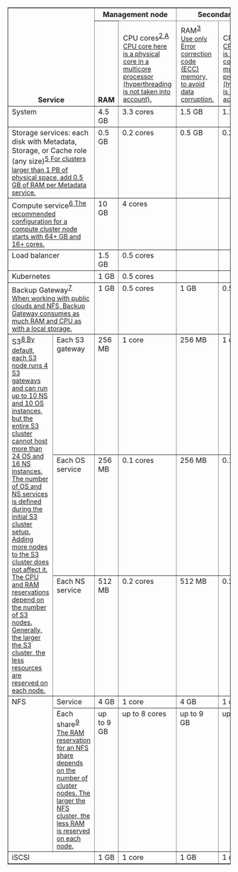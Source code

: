 <table border="1" cellspacing="0" class="TableStyle-bordered-table" id="id16" style="mc-table-style: url('../../resources/tablestyles/borderedtable.css');">
<col class="TableStyle-bordered-table-Column-Column1"/>
<col class="TableStyle-bordered-table-Column-Column1"/>
<col class="TableStyle-bordered-table-Column-Column1"/>
<col class="TableStyle-bordered-table-Column-Column1"/>
<col class="TableStyle-bordered-table-Column-Column1"/>
<col class="TableStyle-bordered-table-Column-Column1"/>
<thead valign="bottom">
<tr class="TableStyle-bordered-table-Head-Header1" data-mc-pattern="2">
<th class="TableStyle-bordered-table-HeadE-Column1-Header1" colspan="2" rowspan="2">Service</th>
<th class="TableStyle-bordered-table-HeadE-Column1-Header1" colspan="2">Management node </th>
<th class="TableStyle-bordered-table-HeadD-Column1-Header1" colspan="2">Secondary node</th>
</tr>
<tr class="TableStyle-bordered-table-Head-Header1" data-mc-pattern="2">
<th <a href="#" title="adasdasdasd asdasdasd asdasdasd asdasdasd asdasdasd asdasdasd asdasdasd asdasdasd asdasdasd">RAM</a> </th>
<th class="TableStyle-bordered-table-HeadE-Column1-Header1" style="text-align: left;font-weight: normal;border-left-width: 0;border-right-width: 1px;border-top-width: 0;border-bottom-style: solid;border-bottom-width: 1px;border-bottom-color: #010101;padding-left: 10px;padding-right: 10px;padding-top: 7px;padding-bottom: 7px;">CPU cores<a class="MCTextPopup popup popupHead" href="javascript:void(0)" style="font-size: 0.9em; vertical-align: super">2<span aria-hidden="true" class="MCTextPopupBody MCTextPopupBody_Closed needs-pie popupBody"><span class="MCTextPopupArrow"> </span>A CPU core here is a physical core in a multicore processor (hyperthreading is not taken into account).</span></a></th>
<th class="TableStyle-bordered-table-HeadE-Column1-Header1" style="text-align: left;font-weight: normal;border-left-width: 0;border-right-width: 1px;border-top-width: 0;border-bottom-style: solid;border-bottom-width: 1px;border-bottom-color: #010101;padding-left: 10px;padding-right: 10px;padding-top: 7px;padding-bottom: 7px;">RAM<a class="MCTextPopup popup popupHead" href="javascript:void(0)" style="font-size: 0.9em; vertical-align: super">3<span aria-hidden="true" class="MCTextPopupBody MCTextPopupBody_Closed needs-pie popupBody"><span class="MCTextPopupArrow"> </span>Use only Error correction code (ECC) memory, to avoid data corruption.</span></a></th>
<th class="TableStyle-bordered-table-HeadD-Column1-Header1" style="text-align: left;font-weight: normal;border-left-width: 0;border-right-width: 1px;border-top-width: 0;border-bottom-style: solid;border-bottom-width: 1px;border-bottom-color: #010101;padding-left: 10px;padding-right: 10px;padding-top: 7px;padding-bottom: 7px;">CPU cores<a class="MCTextPopup popup popupHead" href="javascript:void(0)" style="font-size: 0.9em; vertical-align: super">4<span aria-hidden="true" class="MCTextPopupBody MCTextPopupBody_Closed needs-pie popupBody"><span class="MCTextPopupArrow"> </span>A CPU core here is a physical core in a multicore processor (hyperthreading is not taken into account).</span></a></th>
</tr>
</thead>
<tbody valign="top">
<tr class="TableStyle-bordered-table-Body-Body1">
<td class="TableStyle-bordered-table-BodyE-Column1-Body1" colspan="2">System</td>
<td class="TableStyle-bordered-table-BodyE-Column1-Body1">4.5 GB</td>
<td class="TableStyle-bordered-table-BodyE-Column1-Body1">3.3 cores</td>
<td class="TableStyle-bordered-table-BodyE-Column1-Body1">1.5 GB</td>
<td class="TableStyle-bordered-table-BodyD-Column1-Body1">1.1 cores</td>
</tr>
<tr class="TableStyle-bordered-table-Body-Body1">
<td class="TableStyle-bordered-table-BodyE-Column1-Body1" colspan="2">Storage services: each disk with Metadata, Storage, or Cache role (any size)<a class="MCTextPopup popup popupHead" href="javascript:void(0)" style="font-size: 0.9em; vertical-align: super">5<span aria-hidden="true" class="MCTextPopupBody MCTextPopupBody_Closed needs-pie popupBody"><span class="MCTextPopupArrow"> </span>For clusters larger than 1 PB of physical space, add 0.5 GB of RAM per Metadata service.</span></a></td>
<td class="TableStyle-bordered-table-BodyE-Column1-Body1">0.5 GB</td>
<td class="TableStyle-bordered-table-BodyE-Column1-Body1">0.2 cores</td>
<td class="TableStyle-bordered-table-BodyE-Column1-Body1">0.5 GB</td>
<td class="TableStyle-bordered-table-BodyD-Column1-Body1">0.2 cores</td>
</tr>
<tr class="TableStyle-bordered-table-Body-Body1">
<td class="TableStyle-bordered-table-BodyE-Column1-Body1" colspan="2">Compute service<a class="MCTextPopup popup popupHead" href="javascript:void(0)" style="font-size: 0.9em; vertical-align: super">6<span aria-hidden="true" class="MCTextPopupBody MCTextPopupBody_Closed needs-pie popupBody"><span class="MCTextPopupArrow"> </span>The recommended configuration for a compute cluster node starts with 64+ GB and 16+ cores.</span></a></td>
<td class="TableStyle-bordered-table-BodyE-Column1-Body1">10 GB</td>
<td class="TableStyle-bordered-table-BodyE-Column1-Body1">4 cores</td>
<td class="TableStyle-bordered-table-BodyE-Column1-Body1"> </td>
<td class="TableStyle-bordered-table-BodyD-Column1-Body1"> </td>
</tr>
<tr class="TableStyle-bordered-table-Body-Body1">
<td class="TableStyle-bordered-table-BodyE-Column1-Body1" colspan="2">Load balancer</td>
<td class="TableStyle-bordered-table-BodyE-Column1-Body1">1.5 GB</td>
<td class="TableStyle-bordered-table-BodyE-Column1-Body1">0.5 cores</td>
<td class="TableStyle-bordered-table-BodyE-Column1-Body1"> </td>
<td class="TableStyle-bordered-table-BodyD-Column1-Body1"> </td>
</tr>
<tr class="TableStyle-bordered-table-Body-Body1">
<td class="TableStyle-bordered-table-BodyE-Column1-Body1" colspan="2">Kubernetes</td>
<td class="TableStyle-bordered-table-BodyE-Column1-Body1">1 GB</td>
<td class="TableStyle-bordered-table-BodyE-Column1-Body1">0.5 cores</td>
<td class="TableStyle-bordered-table-BodyE-Column1-Body1"> </td>
<td class="TableStyle-bordered-table-BodyD-Column1-Body1"> </td>
</tr>
<tr class="TableStyle-bordered-table-Body-Body1">
<td class="TableStyle-bordered-table-BodyE-Column1-Body1" colspan="2">Backup Gateway<a class="MCTextPopup popup popupHead" href="javascript:void(0)" style="font-size: 0.9em; vertical-align: super">7<span aria-hidden="true" class="MCTextPopupBody MCTextPopupBody_Closed needs-pie popupBody"><span class="MCTextPopupArrow"> </span>When working with public clouds and NFS, Backup Gateway consumes as much RAM and CPU as with a local storage.</span></a></td>
<td class="TableStyle-bordered-table-BodyE-Column1-Body1">1 GB</td>
<td class="TableStyle-bordered-table-BodyE-Column1-Body1">0.5 cores</td>
<td class="TableStyle-bordered-table-BodyE-Column1-Body1">1 GB</td>
<td class="TableStyle-bordered-table-BodyD-Column1-Body1">0.5 cores</td>
</tr>
<tr class="TableStyle-bordered-table-Body-Body1">
<td class="TableStyle-bordered-table-BodyE-Column1-Body1" rowspan="3">S3<a class="MCTextPopup popup popupHead" href="javascript:void(0)" style="font-size: 0.9em; vertical-align: super">8<span aria-hidden="true" class="MCTextPopupBody MCTextPopupBody_Closed needs-pie popupBody"><span class="MCTextPopupArrow"> </span>By default, each S3 node runs 4 S3 gateways and can run up to 10 NS and 10 OS instances, but the entire S3 cluster cannot host more than 24 OS and 16 NS instances. The number of OS and NS services is defined during the initial S3 cluster setup. Adding more nodes to the S3 cluster does not affect it. The CPU and RAM reservations depend on the number of S3 nodes. Generally, the larger the S3 cluster, the less resources are reserved on each node.</span></a></td>
<td class="TableStyle-bordered-table-BodyE-Column1-Body1">Each S3 gateway</td>
<td class="TableStyle-bordered-table-BodyE-Column1-Body1">256 MB</td>
<td class="TableStyle-bordered-table-BodyE-Column1-Body1">1 core</td>
<td class="TableStyle-bordered-table-BodyE-Column1-Body1">256 MB</td>
<td class="TableStyle-bordered-table-BodyD-Column1-Body1">1 core</td>
</tr>
<tr class="TableStyle-bordered-table-Body-Body1">
<td class="TableStyle-bordered-table-BodyE-Column1-Body1">Each OS service</td>
<td class="TableStyle-bordered-table-BodyE-Column1-Body1">256 MB</td>
<td class="TableStyle-bordered-table-BodyE-Column1-Body1">0.1 cores</td>
<td class="TableStyle-bordered-table-BodyE-Column1-Body1">256 MB</td>
<td class="TableStyle-bordered-table-BodyD-Column1-Body1">0.1 cores</td>
</tr>
<tr class="TableStyle-bordered-table-Body-Body1">
<td class="TableStyle-bordered-table-BodyE-Column1-Body1">Each NS service</td>
<td class="TableStyle-bordered-table-BodyE-Column1-Body1">512 MB</td>
<td class="TableStyle-bordered-table-BodyE-Column1-Body1">0.2 cores</td>
<td class="TableStyle-bordered-table-BodyE-Column1-Body1">512 MB</td>
<td class="TableStyle-bordered-table-BodyD-Column1-Body1">0.2 cores</td>
</tr>
<tr class="TableStyle-bordered-table-Body-Body1">
<td class="TableStyle-bordered-table-BodyE-Column1-Body1" rowspan="2">NFS</td>
<td class="TableStyle-bordered-table-BodyE-Column1-Body1">Service</td>
<td class="TableStyle-bordered-table-BodyE-Column1-Body1">4 GB</td>
<td class="TableStyle-bordered-table-BodyE-Column1-Body1">1 core</td>
<td class="TableStyle-bordered-table-BodyE-Column1-Body1">4 GB</td>
<td class="TableStyle-bordered-table-BodyD-Column1-Body1">1 core</td>
</tr>
<tr class="TableStyle-bordered-table-Body-Body1">
<td class="TableStyle-bordered-table-BodyE-Column1-Body1">Each share<a class="MCTextPopup popup popupHead" href="javascript:void(0)" style="font-size: 0.9em; vertical-align: super">9<span aria-hidden="true" class="MCTextPopupBody MCTextPopupBody_Closed needs-pie popupBody"><span class="MCTextPopupArrow"> </span>The RAM reservation for an NFS share depends on the number of cluster nodes. The larger the NFS cluster, the less RAM is reserved on each node.</span></a></td>
<td class="TableStyle-bordered-table-BodyE-Column1-Body1">up to 9 GB</td>
<td class="TableStyle-bordered-table-BodyE-Column1-Body1">up to 8 cores</td>
<td class="TableStyle-bordered-table-BodyE-Column1-Body1">up to 9 GB</td>
<td class="TableStyle-bordered-table-BodyD-Column1-Body1">up to 8 cores</td>
</tr>
<tr class="TableStyle-bordered-table-Body-Body1">
<td class="TableStyle-bordered-table-BodyB-Column1-Body1" colspan="2">iSCSI</td>
<td class="TableStyle-bordered-table-BodyB-Column1-Body1">1 GB</td>
<td class="TableStyle-bordered-table-BodyB-Column1-Body1">1 core</td>
<td class="TableStyle-bordered-table-BodyB-Column1-Body1">1 GB</td>
<td class="TableStyle-bordered-table-BodyA-Column1-Body1">1 core</td>
</tr>
</tbody>
</table>
